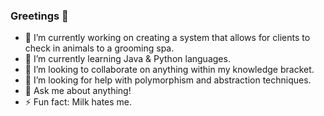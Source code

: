### Greetings 🖖 
- 🔭 I’m currently working on creating a system that allows for clients to check in animals to a grooming spa.
- 🌱 I’m currently learning Java & Python languages.
- 👯 I’m looking to collaborate on anything within my knowledge bracket.
- 🤔 I’m looking for help with polymorphism and abstraction techniques.
- 💬 Ask me about anything!
- ⚡ Fun fact: Milk hates me.

<!--
**i-ekoul/i-ekoul** is a ✨ _special_ ✨ repository because its `README.md` (this file) appears on your GitHub profile.

Here are some ideas to get you started:

- 🔭 I’m currently working on creating a system that allows for clients to check in animals to a grooming spa.
- 🌱 I’m currently learning Java & Python languages.
- 👯 I’m looking to collaborate on anything within my knowledge bracket.
- 🤔 I’m looking for help with polymorphism and abstraction techniques.
- 💬 Ask me about anything!
- ⚡ Fun fact: Milk hates me.
-->
